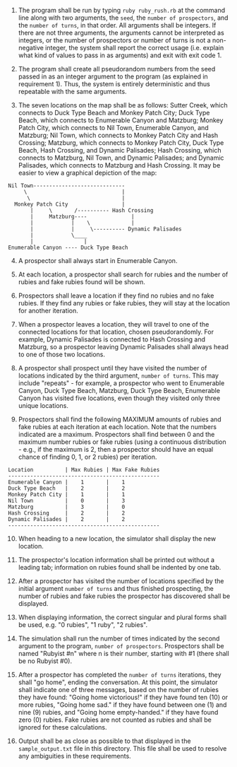 1. The program shall be run by typing `ruby ruby_rush.rb` at the command line along with two arguments, the `seed`, the `number of prospectors`, and the `number of turns`, in that order.  All arguments shall be integers.  If there are not three arguments, the arguments cannot be interpreted as integers, or the number of prospectors or number of turns is not a non-negative integer, the system shall report the correct usage (i.e. explain what kind of values to pass in as arguments) and exit with exit code 1.

2. The program shall create all pseudorandom numbers from the seed passed in as an integer argument to the program (as explained in requirement 1).  Thus, the system is entirely deterministic and thus repeatable with the same arguments.

3. The seven locations on the map shall be as follows: Sutter Creek, which connects to Duck Type Beach and Monkey Patch City; Duck Type Beach, which connects to Enumerable Canyon and Matzburg; Monkey Patch City, which connects to Nil Town, Enumerable Canyon, and Matzburg; Nil Town, which connects to Monkey Patch City and Hash Crossing; Matzburg, which connects to Monkey Patch City, Duck Type Beach, Hash Crossing, and Dynamic Palisades; Hash Crossing, which connects to Matzburg, Nil Town, and Dynamic Palisades; and Dynamic Palisades, which connects to Matzburg and Hash Crossing.  It may be easier to view a graphical depiction of the map:

```
Nil Town-----------------------------
     \                              |
      \                             |
  Monkey Patch City                 |
       |     \       /---------- Hash Crossing
       |     Matzburg----              |
       |            |    \             |
       |            |     \---------- Dynamic Palisades
       |            \____
       |                |
Enumerable Canyon ---- Duck Type Beach
```

4. A prospector shall always start in Enumerable Canyon.

5. At each location, a prospector shall search for rubies and the number of rubies and fake rubies found will be shown.

6. Prospectors shall leave a location if they find no rubies and no fake rubies.  If they find any rubies or fake rubies, they will stay at the location for another iteration.

7. When a prospector leaves a location, they will travel to one of the connected locations for that location, chosen pseudorandomly.  For example, Dynamic Palisades is connected to Hash Crossing and Matzburg, so a prospector leaving Dynamic Palisades shall always head to one of those two locations.

8. A prospector shall prospect until they have visited the number of locations indicated by the third argument, `number of turns`.  This may include "repeats" - for example, a prospector who went to Enumerable Canyon, Duck Type Beach, Matzburg, Duck Type Beach, Enumerable Canyon has visited five locations, even though they visited only three unique locations.

9. Prospectors shall find the following MAXIMUM amounts of rubies and fake rubies at each iteration at each location.  Note that the numbers indicated are a maximum.  Prospectors shall find between 0 and the maximum number rubies or fake rubies (using a continuous distribution - e.g., if the maximum is 2, then a prospector should have an equal chance of finding 0, 1, or 2 rubies) per iteration.

```
Location          | Max Rubies | Max Fake Rubies
------------------------------------------------
Enumerable Canyon |    1       |    1
Duck Type Beach   |    2       |    2
Monkey Patch City |    1       |    1
Nil Town          |    0       |    3
Matzburg          |    3       |    0
Hash Crossing     |    2       |    2
Dynamic Palisades |    2       |    2
------------------------------------------------
```

10. When heading to a new location, the simulator shall display the new location.

11. The prospector's location information shall be printed out without a leading tab; information on rubies found shall be indented by one tab.

12. After a prospector has visited the number of locations specified by the initial argument `number of turns` and thus finished prospecting, the number of rubies and fake rubies the prospector has discovered shall be displayed.

13. When displaying information, the correct singular and plural forms shall be used, e.g. "0 rubies", "1 ruby", "2 rubies".

14. The simulation shall run the number of times indicated by the second argument to the program, `number of prospectors`.  Prospectors shall be named "Rubyist #n" where n is their number, starting with #1 (there shall be no Rubyist #0).

15. After a prospector has completed the `number of turns` iterations, they shall "go home", ending the conversation.  At this point, the simulator shall indicate one of three messages, based on the number of rubies they have found: "Going home victorious!" if they have found ten (10) or more rubies, "Going home sad." if they have found between one (1) and nine (9) rubies, and "Going home empty-handed." if they have found zero (0) rubies.  Fake rubies are not counted as rubies and shall be ignored for these calculations.

16. Output shall be as close as possible to that displayed in the `sample_output.txt` file in this directory.  This file shall be used to resolve any ambiguities in these requirements.